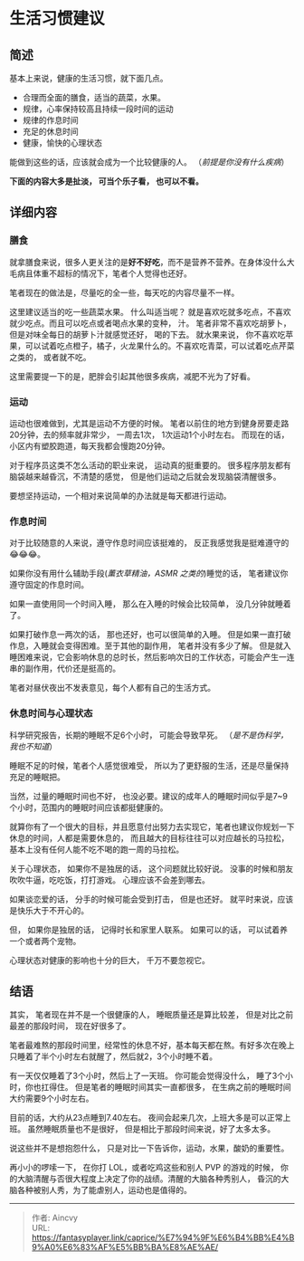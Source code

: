 # 生活习惯建议


## 简述

基本上来说，健康的生活习惯，就下面几点。

- 合理而全面的膳食，适当的蔬菜，水果。
- 规律，心率保持较高且持续一段时间的运动
- 规律的作息时间
- 充足的休息时间
- 健康，愉快的心理状态

能做到这些的话，应该就会成为一个比较健康的人。 （*前提是你没有什么疾病*）

**下面的内容大多是扯淡， 可当个乐子看， 也可以不看。**

## 详细内容

### 膳食

就拿膳食来说，很多人更关注的是**好不好吃**，而不是营养不营养。在身体没什么大毛病且体重不超标的情况下，笔者个人觉得也还好。 

笔者现在的做法是，尽量吃的全一些，每天吃的内容尽量不一样。

这里建议适当的吃一些蔬菜水果。 什么叫适当呢？ 就是喜欢吃就多吃点，不喜欢就少吃点。而且可以吃点或者喝点水果的变种， 汁。  笔者非常不喜欢吃胡萝卜， 但是对味全每日的胡萝卜汁就感觉还好， 喝的下去。 就水果来说， 你不喜欢吃苹果，可以试着吃点橙子，橘子，火龙果什么的。不喜欢吃青菜，可以试着吃点芹菜之类的， 或者就不吃。

这里需要提一下的是，肥胖会引起其他很多疾病，减肥不光为了好看。

### 运动

运动也很难做到，尤其是运动不方便的时候。 笔者以前住的地方到健身房要走路20分钟，去的频率就非常少， 一周去1次， 1次运动1个小时左右。 而现在的话，小区内有塑胶跑道，每天我都会慢跑20分钟。 

对于程序员这类不怎么活动的职业来说， 运动真的挺重要的。 很多程序朋友都有脑袋越来越昏沉，不清楚的感觉， 但是他们运动之后就会发现脑袋清醒很多。

要想坚持运动，一个相对来说简单的办法就是每天都进行运动。

### 作息时间

对于比较随意的人来说，遵守作息时间应该挺难的， 反正我感觉我是挺难遵守的:joy::joy::joy:。

如果你没有用什么辅助手段(*薰衣草精油，ASMR 之类的*)睡觉的话， 笔者建议你遵守固定的作息时间。 

如果一直使用同一个时间入睡， 那么在入睡的时候会比较简单， 没几分钟就睡着了。

如果打破作息一两次的话， 那也还好，也可以很简单的入睡。  但是如果一直打破作息，入睡就会变得困难。至于其他的副作用， 笔者并没有多少了解。  但是就入睡困难来说，它会影响休息的总时长，然后影响次日的工作状态，可能会产生一连串的副作用，代价还是挺高的。

笔者对昼伏夜出不发表意见，每个人都有自己的生活方式。

### 休息时间与心理状态

科学研究报告，长期的睡眠不足6个小时， 可能会导致早死。 （*是不是伪科学，我也不知道*）

睡眠不足的时候，笔者个人感觉很难受， 所以为了更舒服的生活，还是尽量保持充足的睡眠把。 

当然，过量的睡眠时间也不好， 也没必要。建议的成年人的睡眠时间似乎是7~9个小时，范围内的睡眠时间应该都挺健康的。 

就算你有了一个很大的目标，并且愿意付出努力去实现它，笔者也建议你规划一下休息的时间，人都是需要休息的， 而且越大的目标往往可以对应越长的马拉松， 基本上没有任何人能不吃不喝的跑一周的马拉松。

关于心理状态， 如果你不是独居的话， 这个问题就比较好说。 没事的时候和朋友吹吹牛逼，吃吃饭，打打游戏。 心理应该不会差到哪去。  

如果谈恋爱的话， 分手的时候可能会受到打击， 但是也还好。 就平时来说，应该是快乐大于不开心的。

但， 如果你是独居的话， 记得时长和家里人联系。 如果可以的话， 可以试着养一个或者两个宠物。

心理状态对健康的影响也十分的巨大， 千万不要忽视它。



## 结语

其实， 笔者现在并不是一个很健康的人， 睡眠质量还是算比较差， 但是对比之前最差的那段时间， 现在好很多了。  

笔者最难熬的那段时间里，经常性的休息不好，基本每天都在熬。有好多次在晚上只睡着了半个小时左右就醒了，然后就2，3个小时睡不着。

有一天仅仅睡着了3个小时，然后上了一天班。 你可能会觉得没什么， 睡了3个小时，你也扛得住。 但是笔者的睡眠时间其实一直都很多， 在生病之前的睡眠时间大约需要9个小时左右。

目前的话，大约从23点睡到7.40左右。 夜间会起来几次，上班大多是可以正常上班。 虽然睡眠质量也不是很好， 但是相比于那段时间来说，好了太多太多。

说这些并不是想抱怨什么， 只是对比一下告诉你，运动，水果，酸奶的重要性。

再小小的啰嗦一下，  在你打 LOL，或者吃鸡这些和别人 PVP 的游戏的时候， 你的大脑清醒与否很大程度上决定了你的战绩。清醒的大脑各种秀别人， 昏沉的大脑各种被别人秀，为了能虐别人，运动也是值得的。





---

> 作者: Aincvy  
> URL: https://fantasyplayer.link/caprice/%E7%94%9F%E6%B4%BB%E4%B9%A0%E6%83%AF%E5%BB%BA%E8%AE%AE/  

